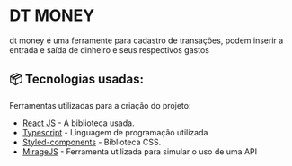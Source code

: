 # DT MONEY

dt money é uma ferramente para cadastro de transações, podem inserir a entrada e saída de dinheiro e seus respectivos gastos

## 📦 Tecnologias usadas:

Ferramentas utilizadas para a criação do projeto:

* [React JS](https://react.dev/) - A biblioteca usada.
* [Typescript](https://www.typescriptlang.org/) - Linguagem de programação utilizada
* [Styled-components](https://styled-components.com/) - Biblioteca CSS. 
* [MirageJS](https://miragejs.com/) - Ferramenta utilizada para simular o uso de uma API
